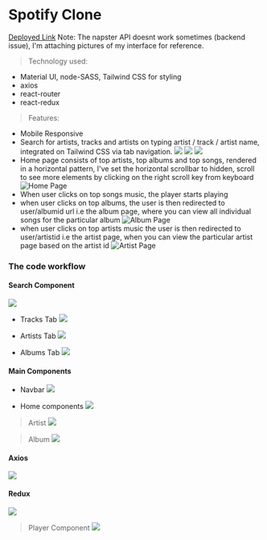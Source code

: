 # Spotify Clone 

[Deployed Link](https://roaring-mousse-84007a.netlify.app/)
Note: The napster API doesnt work sometimes (backend issue), I'm attaching pictures of my interface for reference. 

> Technology used:
- Material UI, node-SASS, Tailwind CSS for styling 
- axios 
- react-router
- react-redux

> Features:
- Mobile Responsive 
- Search for artists, tracks and artists on typing artist / track / artist name, integrated on Tailwind CSS via tab navigation. 
![](d4.PNG)
![](d8.PNG)
![](d2.PNG)
- Home page consists of top artists, top albums and top songs, rendered in a horizontal pattern, I've set the horizontal scrollbar to hidden, scroll to see more elements by clicking on the right scroll key from keyboard 
![Home Page](d9.PNG)
- When user clicks on top songs music, the player starts playing
- when user clicks on top albums, the user is then redirected to user/albumid url i.e the album page, where you can view all individual songs for the particular album 
![Album Page](d5.PNG)
- when user clicks on top artists music the user is then redirected to user/artistid i.e the artist page, when you can view the particular artist page based on the artist id 
![Artist Page](d7.PNG)

### The code workflow

#### Search Component 
![](search.PNG)

- Tracks Tab 
![](tracks.PNG)

- Artists Tab 
![](artisttab.PNG)

- Albums Tab 
![](albumstab.PNG)

#### Main Components 
- Navbar 
![](home.PNG)

- Home components 
![](main.PNG)

> Artist 
![](artist.PNG)

> Album 
![](album.PNG)

#### Axios 
![](axios.PNG)

#### Redux 
![](redux.PNG)

> Player Component 
![](player.PNG)




